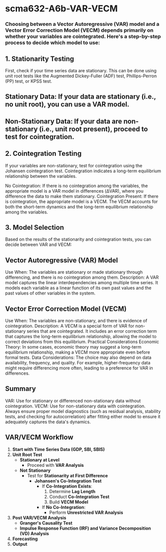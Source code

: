 # scma632-A6b-VAR-VECM

### Choosing between a Vector Autoregressive (VAR) model and a Vector Error Correction Model (VECM) depends primarily on whether your variables are cointegrated. Here's a step-by-step process to decide which model to use:

## 1. Stationarity Testing
First, check if your time series data are stationary. This can be done using unit root tests like the Augmented Dickey-Fuller (ADF) test, Phillips-Perron (PP) test, or KPSS test.

## Stationary Data: If your data are stationary (i.e., no unit root), you can use a VAR model.
## Non-Stationary Data: If your data are non-stationary (i.e., unit root present), proceed to test for cointegration.

## 2. Cointegration Testing
If your variables are non-stationary, test for cointegration using the Johansen cointegration test. Cointegration indicates a long-term equilibrium relationship between the variables.

No Cointegration: If there is no cointegration among the variables, the appropriate model is a VAR model in differences (ΔVAR), where you difference the data to make them stationary.
Cointegration Present: If there is cointegration, the appropriate model is a VECM. The VECM accounts for both the short-term dynamics and the long-term equilibrium relationship among the variables.

## 3. Model Selection
Based on the results of the stationarity and cointegration tests, you can decide between VAR and VECM:

## Vector Autoregressive (VAR) Model
Use When: The variables are stationary or made stationary through differencing, and there is no cointegration among them.
Description: A VAR model captures the linear interdependencies among multiple time series. It models each variable as a linear function of its own past values and the past values of other variables in the system.

## Vector Error Correction Model (VECM)
Use When: The variables are non-stationary, and there is evidence of cointegration.
Description: A VECM is a special form of VAR for non-stationary series that are cointegrated. It includes an error correction term that captures the long-term equilibrium relationship, allowing the model to correct deviations from this equilibrium.
Practical Considerations
Economic Theory: In some cases, economic theory may suggest a long-term equilibrium relationship, making a VECM more appropriate even before formal tests.
Data Considerations: The choice may also depend on data availability, frequency, and quality. For example, higher-frequency data might require differencing more often, leading to a preference for VAR in differences.

## Summary
VAR: Use for stationary or differenced non-stationary data without cointegration.
VECM: Use for non-stationary data with cointegration.
Always ensure proper model diagnostics (such as residual analysis, stability tests, and checking for autocorrelation) after fitting either model to ensure it adequately captures the data's dynamics.

## VAR/VECM Workflow

1. **Start with Time Series Data (GDP, SBI, SBIS)**
2. **Unit Root Test**
   - **Stationary at Level**
     - Proceed with **VAR Analysis**
   - **Not Stationary**
     - Test for **Stationarity at First Difference**
       - **Johansen's Co-Integration Test**
         - If **Co-Integration Exists**:
           1. Determine **Lag Length**
           2. Conduct **Co-Integration Test**
           3. Build **VECM Model**
         - If **No Co-Integration**:
           - Perform **Unrestricted VAR Analysis**
3. **Post VAR/VECM Analysis**
   - **Granger's Causality Test**
   - **Impulse Response Function (IRF) and Variance Decomposition (VD) Analysis**
4. **Forecasting**
5. **Output**
